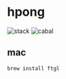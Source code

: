 # hpong

![stack](https://github.com/haskell-game-archives/phong/workflows/stack/badge.svg)
![cabal](https://github.com/haskell-game-archives/phong/workflows/cabal/badge.svg)

## mac

`brew install ftgl`
